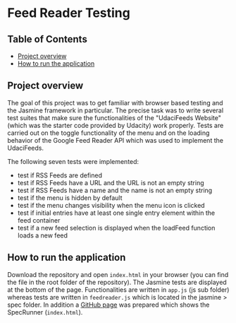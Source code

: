 # Feed Reader Testing

## Table of Contents

- [Project overview](#project-overview)
- [How to run the application](#how-to-run-the-application)


## Project overview
The goal of this project was to get familiar with browser based testing and the Jasmine framework in particular. The precise task was to write several test suites that make sure the functionalities of the "UdaciFeeds Website" (which was the starter code provided by Udacity) work properly. Tests are carried out on the toggle functionality of the menu and on the loading behavior of the Google Feed Reader API which was used to implement the UdaciFeeds.

The following seven tests were implemented:
- test if RSS Feeds are defined
- test if RSS Feeds have a URL and the URL is not an empty string
- test if RSS Feeds have a name and the name is not an empty string
- test if the menu is hidden by default
- test if the menu changes visibility when the menu icon is clicked
- test if initial entries have at least one single entry element within the feed container
- test if a new feed selection is displayed when the loadFeed function loads a new feed


## How to run the application

Download the repository and open `index.html` in your browser (you can find the file in the root folder of the repository). The Jasmine tests are displayed at the bottom of the page. Functionalities are written in `app.js` (js sub folder) whereas tests are written in `feedreader.js` which is located in the jasmine > spec folder. In addition a [GitHub page](https://marlisa31.github.io/feed-reader/) was prepared which shows the SpecRunner (`index.html`).

